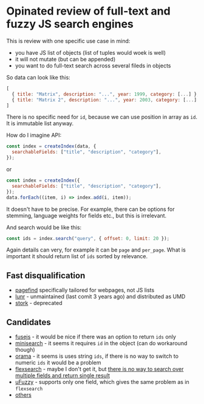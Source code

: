 # Opinated review of full-text and fuzzy JS search engines

This is review with one specific use case in mind:

- you have JS list of objects (list of tuples would woek is well)
- it will not mutate (but can be appended)
- you want to do full-text search across several fileds in objects

So data can look like this:

```js
[
  { title: "Matrix", description: "...", year: 1999, category: [...] },
  { title: "Matrix 2", description: "...", year: 2003, category: [...] },
]
```

There is no specific need for `id`, because we can use position in array as `id`. It is immutable list anyway.

How do I imagine API:

```js
const index = createIndex(data, {
  searchableFields: ["title", "description", "category"],
});
```

or

```js
const index = createIndex({
  searchableFields: ["title", "description", "category"],
});
data.forEach((item, i) => index.add(i, item));
```

It doesn't have to be precise. For example, there can be options for stemming, language weights for fields etc., but this is irrelevant.

And search would be like this:

```js
const ids = index.search("query", { offset: 0, limit: 20 });
```

Again details can very, for example it can be `page` and `per_page`. What is important it should return list of `ids` sorted by relevance.

## Fast disqualification

- [pagefind](https://pagefind.app/docs/running-pagefind/) specifically tailored for webpages, not JS lists
- [lunr](https://github.com/olivernn/lunr.js) - unmaintained (last comit 3 years ago) and distributed as UMD
- [stork](https://stork-search.net/) - deprecated

## Candidates

- [fusejs](https://www.fusejs.io/examples.html#search-object-array) - it would be nice if there was an option to return `ids` only
- [minisearch](https://github.com/lucaong/minisearch#basic-usage) - it seems it requires `id` in the object (can do workaround though)
- [orama](https://github.com/oramasearch/orama) - it seems is uses string `ids`, if there is no way to switch to numeric `ids` it would be a problem
- [flexsearch](https://github.com/nextapps-de/flexsearch) - maybe I don't get it, but [there is no way to search over multiple fields and return single result](https://github.com/nextapps-de/flexsearch/discussions/293)
- [uFuzzy](https://github.com/leeoniya/uFuzzy) - supports only one field, which gives the same problem as in `flexsearch`
- [others](https://github.com/leeoniya/uFuzzy#benchmark)
